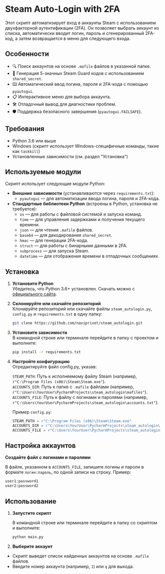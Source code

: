 # Steam Auto-Login with 2FA

Этот скрипт автоматизирует вход в аккаунты Steam с использованием двухфакторной аутентификации (2FA). Он позволяет выбрать аккаунт из списка, автоматически вводит логин, пароль и сгенерированный 2FA-код, а затем возвращается в меню для следующего входа.

## Особенности

- 🔍 Поиск аккаунтов на основе `.mafile` файлов в указанной папке.
- 🔑 Генерация 5-значных Steam Guard кодов с использованием `shared_secret`.
- ⌨️ Автоматический ввод логина, пароля и 2FA-кода с помощью `pyautogui`.
- 📋 Интерактивное меню для выбора аккаунта.
- 🛠️ Отладочный вывод для диагностики проблем.
- 🛡️ Поддержка безопасного завершения (`pyautogui.FAILSAFE`).

## Требования

- Python 3.6 или выше
- Windows (скрипт использует Windows-специфичные команды, такие как `taskkill`)
- Установленные зависимости (см. раздел "Установка")

## Используемые модули

Скрипт использует следующие модули Python:

- **Внешние зависимости** (устанавливаются через `requirements.txt`):
  - `pyautogui` — для автоматизации ввода логина, пароля и 2FA-кода.
- **Стандартные библиотеки Python** (встроены в Python, установка не требуется):
  - `os` — для работы с файловой системой и запуска команд.
  - `time` — для управления задержками и получения текущего времени.
  - `json` — для чтения `.mafile` файлов.
  - `base64` — для декодирования `shared_secret`.
  - `hmac` — для генерации 2FA-кода.
  - `struct` — для работы с бинарными данными в 2FA.
  - `subprocess` — для запуска Steam.
  - `datetime` — для отображения времени в отладочных сообщениях.

## Установка

1. **Установите Python**  
   Убедитесь, что Python 3.6+ установлен. Скачать можно с [официального сайта](https://www.python.org/downloads/).

2. **Склонируйте или скачайте репозиторий**  
   Клонируйте репозиторий или скачайте файлы `steam_autologin.py`, `config.py` и `requirements.txt` в одну папку:
   ```bash
   git clone https://github.com/naviprivet/steam_autologin.git
   ```

3. **Установите зависимости**  
   В командной строке или терминале перейдите в папку с проектом и выполните:
   ```bash
   pip install -r requirements.txt
   ```

4. **Настройте конфигурацию**  
   Отредактируйте файл config.py, указав:

   `STEAM_PATH`: Путь к исполняемому файлу Steam (например, `r"C:\Program Files (x86)\Steam\Steam.exe"`).  
   `ACCOUNTS_DIR`: Путь к папке с `.mafile` файлами (например, `r"C:\Users\YourUser\PycharmProjects\steam_autologin\mafiles"`).  
   `ACCOUNTS_FILE`: Путь к файлу с логинами и паролями (например, `r"C:\Users\YourUser\PycharmProjects\steam_autologin\accounts.txt"`).
   
   Пример `config.py`:
   ```python
   STEAM_PATH = r"C:\Program Files (x86)\Steam\Steam.exe"
   ACCOUNTS_DIR = r"C:\Users\YourUser\PycharmProjects\steam_autologin\mafiles"
   ACCOUNTS_FILE = r"C:\Users\YourUser\PycharmProjects\steam_autologin\accounts.txt"
   ```

## Настройка аккаунтов

   **Создайте файл с логинами и паролями**  

   В файле, указанном в `ACCOUNTS_FILE`, запишите логины и пароли в формате `логин:пароль`, по одной записи на строку. Пример:
   ```bash
   user1:password1
   user2:password2
   ```

## Использование

1. **Запустите скрипт**  
   
   В командной строке или терминале перейдите в папку со скриптом и выполните:  
   ```bash
   python main.py
   ```

2. **Выберите аккаунт**

  - Скрипт выведет список найденных аккаунтов на основе `.mafile` файлов.
  - Введите номер аккаунта (например, `1`) или `q` для выхода.
